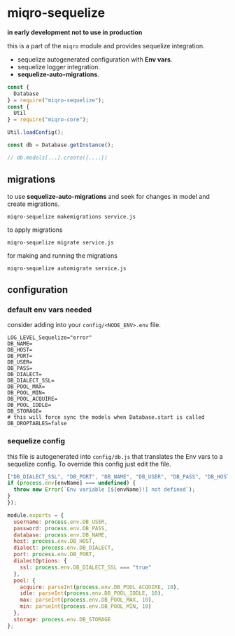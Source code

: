 # miqro-sequelize

**in early development not to use in production**

this is a part of the ```miqro``` module and provides sequelize integration.

- sequelize autogenerated configuration with **Env vars**.
- sequelize logger integration.
- **sequelize-auto-migrations**.

```javascript
const {
  Database
} = require("miqro-sequelize");
const {
  Util
} = require("miqro-core");

Util.loadConfig();

const db = Database.getInstance();

// db.models[...].create({....})
```

## migrations

to use **sequelize-auto-migrations** and seek for changes in model and create migrations.

```miqro-sequelize makemigrations service.js```

to apply migrations

```miqro-sequelize migrate service.js```

for making and running the migrations

```miqro-sequelize automigrate service.js```

## configuration

### default env vars needed

consider adding into your ```config/<NODE_ENV>.env``` file.

```
LOG_LEVEL_Sequelize="error"
DB_NAME=
DB_HOST=
DB_PORT=
DB_USER=
DB_PASS=
DB_DIALECT=
DB_DIALECT_SSL=
DB_POOL_MAX=
DB_POOL_MIN=
DB_POOL_ACQUIRE=
DB_POOL_IDDLE=
DB_STORAGE=
# this will force sync the models when Database.start is called
DB_DROPTABLES=false
```

### sequelize config

this file is autogenerated into ```config/db.js``` that translates the Env vars to a sequelize config. To override this config just edit the file.

```javascript
["DB_DIALECT_SSL", "DB_PORT", "DB_NAME", "DB_USER", "DB_PASS", "DB_HOST", "DB_DIALECT", "DB_POOL_MAX", "DB_POOL_MIN", "DB_POOL_ACQUIRE", "DB_POOL_IDDLE", "DB_STORAGE"].forEach((envName) => {
if (process.env[envName] === undefined) {
  throw new Error(`Env variable [${envName}!] not defined`);
}
});

module.exports = {
  username: process.env.DB_USER,
  password: process.env.DB_PASS,
  database: process.env.DB_NAME,
  host: process.env.DB_HOST,
  dialect: process.env.DB_DIALECT,
  port: process.env.DB_PORT,
  dialectOptions: {
    ssl: process.env.DB_DIALECT_SSL === "true"
  },
  pool: {
    acquire: parseInt(process.env.DB_POOL_ACQUIRE, 10),
    idle: parseInt(process.env.DB_POOL_IDDLE, 10),
    max: parseInt(process.env.DB_POOL_MAX, 10),
    min: parseInt(process.env.DB_POOL_MIN, 10)
  },
  storage: process.env.DB_STORAGE
};
```
